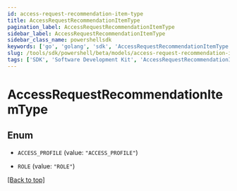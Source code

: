 ```yaml
---
id: access-request-recommendation-item-type
title: AccessRequestRecommendationItemType
pagination_label: AccessRequestRecommendationItemType
sidebar_label: AccessRequestRecommendationItemType
sidebar_class_name: powershellsdk
keywords: ['go', 'golang', 'sdk', 'AccessRequestRecommendationItemType'] 
slug: /tools/sdk/powershell/beta/models/access-request-recommendation-item-type
tags: ['SDK', 'Software Development Kit', 'AccessRequestRecommendationItemType']
---
```



# AccessRequestRecommendationItemType

## Enum


* `ACCESS_PROFILE` (value: `"ACCESS_PROFILE"`)

* `ROLE` (value: `"ROLE"`)


[[Back to top]](#) 

